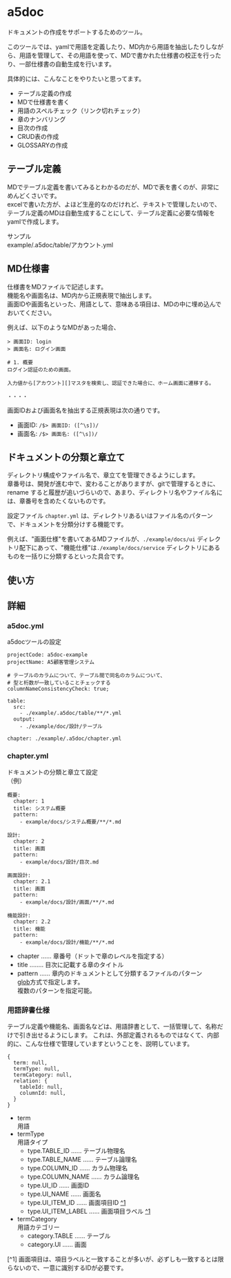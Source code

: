 a5doc
=====

ドキュメントの作成をサポートするためのツール。

このツールでは、yamlで用語を定義したり、MD内から用語を抽出したりしながら、用語を管理して、その用語を使って、MDで書かれた仕様書の校正を行ったり、一部仕様書の自動生成を行います。

具体的には、こんなことをやりたいと思ってます。
* テーブル定義の作成
* MDで仕様書を書く
* 用語のスペルチェック（リンク切れチェック）
* 章のナンバリング
* 目次の作成
* CRUD表の作成
* GLOSSARYの作成

## テーブル定義

MDでテーブル定義を書いてみるとわかるのだが、MDで表を書くのが、非常にめんどくさいです。  
excelで書いた方が、よほど生産的なのだけれど、テキストで管理したいので、テーブル定義のMDは自動生成することにして、テーブル定義に必要な情報をyamlで作成します。  

サンプル  
example/.a5doc/table/アカウント.yml

## MD仕様書

仕様書をMDファイルで記述します。  
機能名や画面名は、MD内から正規表現で抽出します。  
画面IDや画面名といった、用語として、意味ある項目は、MDの中に埋め込んでおいてください。

例えば、以下のようなMDがあった場合、
```
> 画面ID: login  
> 画面名: ログイン画面  

# 1. 概要
ログイン認証のための画面。  

入力値から[アカウント][]マスタを検索し、認証できた場合に、ホーム画面に遷移する。

・・・・
```
画面IDおよび画面名を抽出する正規表現は次の通りです。
* 画面ID: `/$> 画面ID: ([^\s])/`
* 画面名: `/$> 画面名: ([^\s])/`

## ドキュメントの分類と章立て

ディレクトリ構成やファイル名で、章立てを管理できるようにします。  
章番号は、開発が進む中で、変わることがありますが、gitで管理するときに、rename すると履歴が追いづらいので、あまり、ディレクトリ名やファイル名には、章番号を含めたくないものです。  

設定ファイル `chapter.yml` は、ディレクトリあるいはファイル名のパターンで、ドキュメントを分類分けする機能です。

例えば、"画面仕様"を書いてあるMDファイルが、`./example/docs/ui` ディレクトリ配下にあって、"機能仕様"は`./example/docs/service` ディレクトリにあるものを一括りに分類するといった具合です。  

## 使い方




## 詳細

### a5doc.yml
a5docツールの設定
```
projectCode: a5doc-example
projectName: A5顧客管理システム

# テーブルのカラムについて、テーブル間で同名のカラムについて、
# 型と桁数が一致していることチェックする
columnNameConsistencyCheck: true;

table:
  src:
    - ./example/.a5doc/table/**/*.yml
  output:
    - ./example/doc/設計/テーブル

chapter: ./example/.a5doc/chapter.yml

```


### chapter.yml
ドキュメントの分類と章立て設定  
（例）
```
概要:
  chapter: 1
  title: システム概要
  pattern:
    - example/docs/システム概要/**/*.md

設計:
  chapter: 2
  title: 画面
  pattern:
    - example/docs/設計/目次.md

画面設計:
  chapter: 2.1
  title: 画面
  pattern:
    - example/docs/設計/画面/**/*.md

機能設計:
  chapter: 2.2
  title: 機能
  pattern:
    - example/docs/設計/機能/**/*.md
```
* chapter ‥‥‥ 章番号（ドットで章のレベルを指定する）
* title ‥‥‥‥ 目次に記載する章のタイトル  
* pattern ‥‥‥ 章内のドキュメントとして分類するファイルのパターン  
    [glob](https://ja.wikipedia.org/wiki/%E3%82%B0%E3%83%AD%E3%83%96)方式で指定します。  
    複数のパターンを指定可能。  

### 用語辞書仕様

テーブル定義や機能名、画面名などは、用語辞書として、一括管理して、名称だけで引き出せるようにします。
これは、外部定義されるものではなくて、内部的に、こんな仕様で管理していますということを、説明しています。  
```
{
  term: null,
  termType: null,
  termCategory: null,
  relation: {
    tableId: null,
    columnId: null,
  }
}
```
* term  
    用語
* termType  
    用語タイプ  
    - type.TABLE_ID ‥‥‥ テーブル物理名
    - type.TABLE_NAME ‥‥‥ テーブル論理名
    - type.COLUMN_ID ‥‥‥ カラム物理名
    - type.COLUMN_NAME ‥‥‥ カラム論理名
    - type.UI_ID ‥‥‥ 画面ID
    - type.UI_NAME ‥‥‥ 画面名
    - type.UI_ITEM_ID ‥‥‥ 画面項目ID [^1](#fn1)
    - type.UI_ITEM_LABEL ‥‥‥ 画面項目ラベル [^1](#fn1)
* termCategory  
    用語カテゴリー
    - category.TABLE ‥‥‥ テーブル
    - category.UI ‥‥‥ 画面

<a name="fn1"></a>
[^1]
画面項目は、項目ラベルと一致することが多いが、必ずしも一致するとは限らないので、一意に識別するIDが必要です。

